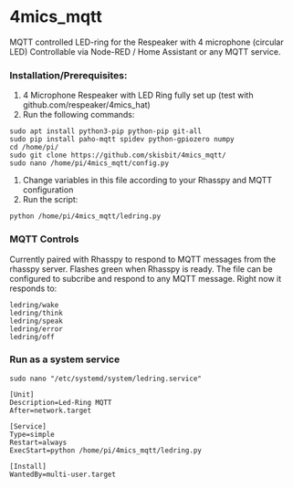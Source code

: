 # 4mics_mqtt
MQTT controlled LED-ring for the Respeaker with 4 microphone (circular LED)
Controllable via Node-RED / Home Assistant or any MQTT service.

### Installation/Prerequisites:
1. 4 Microphone Respeaker with LED Ring fully set up (test with github.com/respeaker/4mics_hat)
1. Run the following commands:
```
sudo apt install python3-pip python-pip git-all
sudo pip install paho-mqtt spidev python-gpiozero numpy
cd /home/pi/
sudo git clone https://github.com/skisbit/4mics_mqtt/
sudo nano /home/pi/4mics_mqtt/config.py
```
1. Change variables in this file according to your Rhasspy and MQTT configuration
1. Run the script:
```
python /home/pi/4mics_mqtt/ledring.py
```

### MQTT Controls
Currently paired with Rhasspy to respond to MQTT messages from the rhasspy server. Flashes green when Rhasspy is ready.
The file can be configured to subcribe and respond to any MQTT message. Right now it responds to:
```
ledring/wake
ledring/think
ledring/speak
ledring/error
ledring/off
```

### Run as a system service
```
sudo nano "/etc/systemd/system/ledring.service"
```

```
[Unit]
Description=Led-Ring MQTT
After=network.target

[Service]
Type=simple
Restart=always
ExecStart=python /home/pi/4mics_mqtt/ledring.py

[Install]
WantedBy=multi-user.target
```
